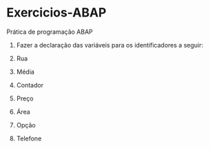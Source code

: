 # Exercicios-ABAP
Prática de programação ABAP

1. Fazer a declaração das variáveis para os identificadores a seguir:

1. Rua
2. Média
3. Contador
4. Preço
5. Área
6. Opção
7. Telefone
